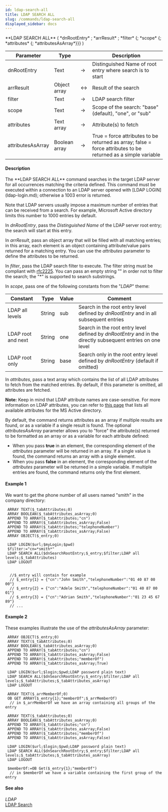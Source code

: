 ```yaml
---
id: ldap-search-all
title: LDAP SEARCH ALL
slug: /commands/ldap-search-all
displayed_sidebar: docs
---
```


<!--REF #_command_.LDAP SEARCH ALL.Syntax-->**LDAP SEARCH ALL** ( *dnRootEntry* ; *arrResult* ; *filter* {; *scope* {; *attributes* {; *attributesAsArray*}}} )<!-- END REF-->
<!--REF #_command_.LDAP SEARCH ALL.Params-->
| Parameter | Type |  | Description |
| --- | --- | --- | --- |
| dnRootEntry | Text | &srarr; | Distinguished Name of root entry where search is to start |
| arrResult | Object array | &harr; | Result of the search |
| filter | Text | &srarr; | LDAP search filter |
| scope | Text | &srarr; | Scope of the search: "base" (default), "one", or "sub" |
| attributes | Text array | &srarr; | Attribute(s) to fetch |
| attributesAsArray | Boolean array | &srarr; | True = force attributes to be returned as array; false = force attributes to be returned as a simple variable |

<!-- END REF-->

#### Description 

<!--REF #_command_.LDAP SEARCH ALL.Summary-->The **LDAP SEARCH ALL** command searches in the target LDAP server for all occurrences matching the criteria defined.<!-- END REF--> This command must be executed within a connection to an LDAP server opened with [LDAP LOGIN](ldap-login.md); otherwise a 1003 error is returned.

Note that LDAP servers usually impose a maximum number of entries that can be received from a search. For example, Microsoft Active directory limits this number to 1000 entries by default.

In *dnRootEntry*, pass the *Distinguished Name* of the LDAP server root entry; the search will start at this entry.

In *arrResult*, pass an object array that will be filled with all matching entries; in this array, each element is an object containing attribute/value pairs returned for a matching entry. You can use the *attributes* parameter to define the attributes to be returned. 

In *filter*, pass the LDAP search filter to execute. The filter string must be compliant with [rfc2225](http://tools.ietf.org/search/rfc2254). You can pass an empty string "" in order not to filter the search; the "\*" is supported to search substrings. 

In *scope*, pass one of the following constants from the "*LDAP*" theme:

| Constant           | Type   | Value | Comment                                                                                                     |
| ------------------ | ------ | ----- | ----------------------------------------------------------------------------------------------------------- |
| LDAP all levels    | String | sub   | Search in the root entry level defined by *dnRootEntry* and in all subsequent entries                       |
| LDAP root and next | String | one   | Search in the root entry level defined by *dnRootEntry* and in the directly subsequent entries on one level |
| LDAP root only     | String | base  | Search only in the root entry level defined by *dnRootEntry* (default if omitted)                           |

In *attributes*, pass a text array which contains the list of all LDAP attributes to fetch from the matched entries. By default, if this parameter is omitted, all attributes are fetched.

**Note:** Keep in mind that LDAP attribute names are case-sensitive. For more information on LDAP attributes, you can refer to [this page](https://msdn.microsoft.com/en-us/library/ms675089%28v=vs.85%29.aspx) that lists all available attributes for the MS Active directory.

By default, the command returns attributes as an array if multiple results are found, or as a variable if a single result is found. The optional *attributesAsArray* parameter allows you to "force" the attribute(s) returned to be formatted as an array or as a variable for each attribute defined:

* When you pass **true** in an element, the corresponding element of the *attributes* parameter will be returned in an array. If a single value is found, the command returns an array with a single element.
* When you pass **false** in an element, the corresponding element of the *attributes* parameter will be returned in a simple variable. If multiple entries are found, the command returns only the first element.

#### Example 1 

We want to get the phone number of all users named "smith" in the company directory:

```4d
 ARRAY TEXT($_tabAttributes;0)
 ARRAY BOOLEAN($_tabAttributes_asArray;0)
 APPEND TO ARRAY($_tabAttributes;"cn")
 APPEND TO ARRAY($_tabAttributes_asArray;False)
 APPEND TO ARRAY($_tabAttributes;"telephoneNumber")
 APPEND TO ARRAY($_tabAttributes_asArray;False)
 ARRAY OBJECT($_entry;0)
 
 LDAP LOGIN($url;$myLogin;$pwd)
 $filter:="cn=*smith*"
 LDAP SEARCH ALL($dnSearchRootEntry;$_entry;$filter;LDAP all levels;$_tabAttributes)
 LDAP LOGOUT
 
 
  //$_entry will contain for example
  // $_entry{1} = {"cn":"John Smith","telephoneNumber":"01 40 87 00 00"}
  // $_entry{2} = {"cn":"Adele Smith","telephoneNumber":"01 40 87 00 01"}
  // $_entry{3} = {"cn":"Adrian Smith","telephoneNumber":"01 23 45 67 89"}
  // ...
```

#### Example 2 

These examples illustrate the use of the *attributesAsArray* parameter:

```4d
 ARRAY OBJECT($_entry;0)
 ARRAY TEXT($_tabAttributes;0)
 ARRAY BOOLEAN($_tabAttributes_asArray;0)
 APPEND TO ARRAY($_tabAttributes;"cn")
 APPEND TO ARRAY($_tabAttributes_asArray;False)
 APPEND TO ARRAY($_tabAttributes;"memberOf")
 APPEND TO ARRAY($_tabAttributes_asArray;True)
 
 LDAP LOGIN($url;$login;$pwd;LDAP password plain text)
 LDAP SEARCH ALL($dnSearchRootEntry;$_entry;$filter;LDAP all levels;$_tabAttributes;$_tabAttributes_asArray)
 LDAP LOGOUT
 
 ARRAY TEXT($_arrMemberOf;0)
 OB GET ARRAY($_entry{1};"memberOf";$_arrMemberOf)
  // in $_arrMemberOf we have an array containing all groups of the entry
```

```4d
 ARRAY TEXT($_tabAttributes;0)
 ARRAY BOOLEAN($_tabAttributes_asArray;0)
 APPEND TO ARRAY($_tabAttributes;"cn")
 APPEND TO ARRAY($_tabAttributes_asArray;False)
 APPEND TO ARRAY($_tabAttributes;"memberOf")
 APPEND TO ARRAY($_tabAttributes_asArray;False)
 
 LDAP LOGIN($url;$login;$pwd;LDAP password plain text)
 LDAP SEARCH ALL($dnSearchRootEntry;$_entry;$filter;LDAP all levels;$_tabAttributes;$_tabAttributes_asArray)
 LDAP LOGOUT
 
 $memberOf:=OB Get($_entry{1};"memberOf")
  // in $memberOf we have a variable containing the first group of the entry
```

#### See also 

*LDAP*  
[LDAP Search](ldap-search.md)  